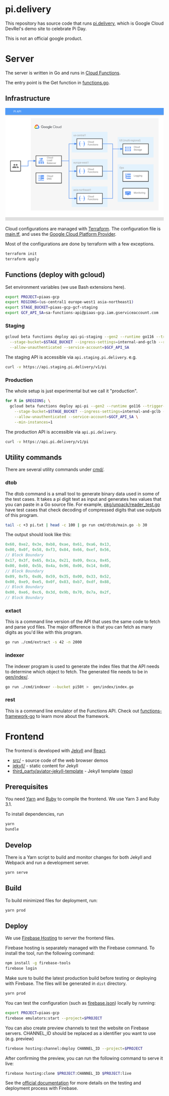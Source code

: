 # pi.delivery

This repository has source code that runs [pi.delivery](https://pi.delivery), which is
Google Cloud DevRel's demo site to celebrate Pi Day.

This is not an official google product.

# Server

The server is written in Go and runs in [Cloud Functions](https://cloud.google.com/functions/docs/2nd-gen/overview).

The entry point is the Get function in [functions.go](functions.go).

## Infrastructure

![Server architecture diagram. There's a Cloud Load Balancer in the front that redirects requests to Cloud Function instances in us-central1, europe-west1, asia-northeast1 regions. The functions connect to Cloud Storage in the US multi-region. Logging and Monitoring are used for monitoring. Cloud DNS is used for DNS resolutions.](docs/server-diagram.svg)

Cloud configurations are managed with [Terraform](https://www.terraform.io/). The configuration file is [main.tf](main.tf), and uses the [Google Cloud Platform Provider](https://registry.terraform.io/providers/hashicorp/google/latest/docs).

Most of the configurations are done by terraform with a few exceptions.

```bash
terraform init
terraform apply
```

## Functions (deploy with gcloud)

Set environment variables (we use Bash extensions here).

```bash
export PROJECT=piaas-gcp
export REGIONS=(us-central1 europe-west1 asia-northeast1)
export STAGE_BUCKET=piaas-gcp-gcf-staging
export GCF_API_SA=sa-functions-api@piaas-gcp.iam.gserviceaccount.com
```

### Staging

```bash
gcloud beta functions deploy api-pi-staging --gen2 --runtime go116 --trigger-http --entry-point Get --source . \
  --stage-bucket=$STAGE_BUCKET --ingress-settings=internal-and-gclb --region=$REGIONS[1] \
  --allow-unauthenticated --service-account=$GCF_API_SA
```

The staging API is accessible via `api.staging.pi.delivery`. e.g.

```bash
curl -v https://api.staging.pi.delivery/v1/pi
```

### Production

The whole setup is just experimental but we call it "production".

```bash
for R in $REGIONS; \
  gcloud beta functions deploy api-pi --gen2 --runtime go116 --trigger-http --entry-point Get --source . \
    --stage-bucket=$STAGE_BUCKET --ingress-settings=internal-and-gclb --region=$R \
    --allow-unauthenticated --service-account=$GCF_API_SA \
    --min-instances=1
```

The production API is accessible via `api.pi.delivery`.

```bash
curl -v https://api.pi.delivery/v1/pi
```

## Utility commands

There are several utility commands under [cmd/](cmd/).

### dtob

The dtob command is a small tool to generate binary data used in some of the test cases.
It takes a pi digit text as input and generates hex values that you can paste in a Go source file.
For example, [pkg/unpack/reader_test.go](./pkg/unpack/reader_test.go) have test cases that check decoding of compressed
digits that use outputs of this program.

```bash
tail -c +3 pi.txt | head -c 100 | go run cmd/dtob/main.go -b 30
```

The output should look like this:

```go
0x60, 0xe2, 0x3e, 0xb8, 0xae, 0x61, 0xa6, 0x13,
0x00, 0x0f, 0x58, 0xf3, 0x84, 0x66, 0xef, 0x56,
// Block Boundary
0x17, 0x3f, 0x65, 0x1a, 0x21, 0x09, 0xca, 0x45,
0x00, 0x60, 0x5b, 0x4a, 0x96, 0x06, 0x14, 0x08,
// Block Boundary
0x09, 0xfb, 0xd6, 0x59, 0x35, 0x00, 0x33, 0x52,
0x00, 0xe9, 0xe5, 0x0f, 0x83, 0xb7, 0xdf, 0x88,
// Block Boundary
0x00, 0xe6, 0xc6, 0x3d, 0x9b, 0x70, 0x7a, 0x2f,
// Block Boundary
```

### extact

This is a command line version of the API that uses the same code to fetch and parse ycd files.
The major difference is that you can fetch as many digits as you'd like with this program.

```bash
go run ./cmd/extract -s 42 -n 2000
```

### indexer

The indexer program is used to generate the index files that the API needs to determine which object to fetch.
The generated file needs to be in [gen/index/](./gen/index/).

```bash
go run ./cmd/indexer --bucket pi50t >  gen/index/index.go
```

### rest

This is a command line emulator of the Functions API.
Check out [functions-framework-go](https://github.com/GoogleCloudPlatform/functions-framework-go) to learn more about the framework.

# Frontend

The frontend is developed with [Jekyll](https://jekyllrb.com/) and [React](https://reactjs.org/).

- [src/](./src/) - source code of the web browser demos
- [jekyll/](./jekyll/) - static content for Jekyll
- [third_party/aviator-jekyll-template](./third_party/aviator-jekyll-template/) - Jekyll template ([repo](https://github.com/CloudCannon/aviator-jekyll-template))

## Prerequisites

You need [Yarn](https://yarnpkg.com/) and [Ruby](https://www.ruby-lang.org/en/) to compile the frontend.
We use Yarn 3 and Ruby 3.1.

To install dependencies, run

```bash
yarn
bundle
```

## Develop

There is a Yarn script to build and monitor changes for both Jekyll and Webpack and run a development server.

```bash
yarn serve
```

## Build

To build minimized files for deployment, run:

```bash
yarn prod
```

## Deploy

We use [Firebase Hosting](https://firebase.google.com/docs/hosting) to server the frontend files.

Firebase hosting is separately managed with the Firebase command.
To install the tool, run the following command:

```bash
npm install -g firebase-tools
firebase login
```

Make sure to build the latest production build before testing or deploying with Firebase.
The files will be generated in `dist` directory.

```bash
yarn prod
```

You can test the configuration (such as [firebase.json](firebase.json)) locally by running:

```bash
export PROJECT=piaas-gcp
firebase emulators:start --project=$PROJECT
```

You can also create preview channels to test the website on Firebase servers. CHANNEL_ID should be replaced as a identifier you want to use (e.g. preview)

```bash
firebase hosting:channel:deploy CHANNEL_ID --project=$PROJECT
```

After confirming the preview, you can run the following command to serve it live:

```bash
firebase hosting:clone $PROJECT:CHANNEL_ID $PROJECT:live
```

See the [official documentation](https://firebase.google.com/docs/hosting/test-preview-deploy) for more details on the testing and deployment process with Firebase.
